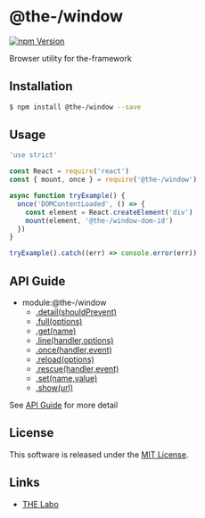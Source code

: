 @the-/window
==========

<!---
This file is generated by @the-/templates. Do not update manually.
--->

<!-- Badge Start -->
<a name="badges"></a>

[![npm Version][bd_npm_shield_url]][bd_npm_url]

[bd_repo_url]: https://github.com/the-labo/the
[bd_npm_url]: http://www.npmjs.org/package/@the-/window
[bd_npm_shield_url]: http://img.shields.io/npm/v/@the-/window.svg?style=flat

<!-- Badge End -->


<!-- Description Start -->
<a name="description"></a>

Browser utility for the-framework

<!-- Description End -->


<!-- Overview Start -->
<a name="overview"></a>




<!-- Overview End -->


<!-- Sections Start -->
<a name="sections"></a>

<!-- Section from "doc/readme/01.Installation.md.hbs" Start -->

<a name="section-doc-readme-01-installation-md"></a>

Installation
-----

```bash
$ npm install @the-/window --save
```


<!-- Section from "doc/readme/01.Installation.md.hbs" End -->

<!-- Section from "doc/readme/02.Usage.md.hbs" Start -->

<a name="section-doc-readme-02-usage-md"></a>

Usage
---------

```javascript
'use strict'

const React = require('react')
const { mount, once } = require('@the-/window')

async function tryExample() {
  once('DOMContentLoaded', () => {
    const element = React.createElement('div')
    mount(element, '@the-/window-dom-id')
  })
}

tryExample().catch((err) => console.error(err))

```


<!-- Section from "doc/readme/02.Usage.md.hbs" End -->


<!-- Sections Start -->

<a name="api"></a>

## API Guide


- module:@the-/window
  - [.detail(shouldPrevent)](./doc/api/api.md#module_@the-/window.detail)
  - [.full(options)](./doc/api/api.md#module_@the-/window.full)
  - [.get(name)](./doc/api/api.md#module_@the-/window.get)
  - [.line(handler,options)](./doc/api/api.md#module_@the-/window.line)
  - [.once(handler,event)](./doc/api/api.md#module_@the-/window.once)
  - [.reload(options)](./doc/api/api.md#module_@the-/window.reload)
  - [.rescue(handler,event)](./doc/api/api.md#module_@the-/window.rescue)
  - [.set(name,value)](./doc/api/api.md#module_@the-/window.set)
  - [.show(url)](./doc/api/api.md#module_@the-/window.show)

See [API Guide](./doc/api/api.md) for more detail


<!-- LICENSE Start -->
<a name="license"></a>

License
-------
This software is released under the [MIT License](https://github.com/the-labo/the/blob/master/LICENSE).

<!-- LICENSE End -->


<!-- Links Start -->
<a name="links"></a>

Links
------

+ [THE Labo][the_labo_url]

[the_labo_url]: https://github.com/the-labo

<!-- Links End -->
